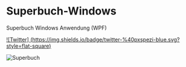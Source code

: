 # Superbuch-Windows
Superbuch Windows Anwendung (WPF)

[![Twitter] (https://img.shields.io/badge/twitter-%40pxspezi-blue.svg?style=flat-square)](https://twitter.com/pxspezi)

![Superbuch](http://cl.ly/fSYC/screen_main.PNG) 

